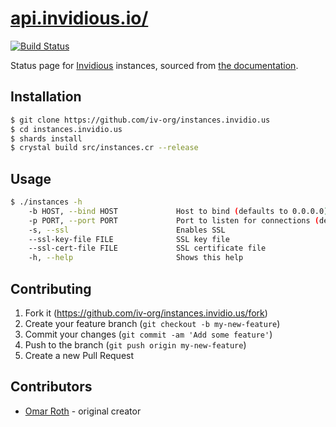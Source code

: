 # [api.invidious.io/](https://api.invidious.io/)

[![Build Status](https://github.com/iv-org/instances.invidio.us/workflows/instances.invidio.us%20CI/badge.svg)](https://github.com/iv-org/instances.invidio.us/actions)

Status page for [Invidious](https://github.com/iv-org/invidious) instances, sourced from [the documentation](https://github.com/iv-org/documentation/blob/master/Invidious-Instances.md).

## Installation

```bash
$ git clone https://github.com/iv-org/instances.invidio.us
$ cd instances.invidio.us
$ shards install
$ crystal build src/instances.cr --release
```

## Usage

```bash
$ ./instances -h
    -b HOST, --bind HOST             Host to bind (defaults to 0.0.0.0)
    -p PORT, --port PORT             Port to listen for connections (defaults to 3000)
    -s, --ssl                        Enables SSL
    --ssl-key-file FILE              SSL key file
    --ssl-cert-file FILE             SSL certificate file
    -h, --help                       Shows this help
```

## Contributing

1. Fork it (<https://github.com/iv-org/instances.invidio.us/fork>)
2. Create your feature branch (`git checkout -b my-new-feature`)
3. Commit your changes (`git commit -am 'Add some feature'`)
4. Push to the branch (`git push origin my-new-feature`)
5. Create a new Pull Request

## Contributors

- [Omar Roth](https://github.com/omarroth) - original creator
